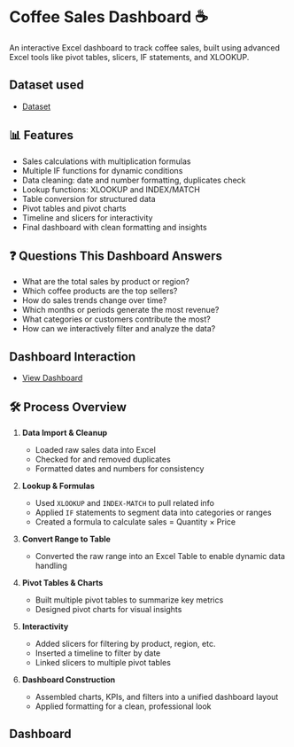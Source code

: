 # Coffee Sales Dashboard ☕

An interactive Excel dashboard to track coffee sales, built using advanced Excel tools like pivot tables, slicers, IF statements, and XLOOKUP.

## Dataset used
- <a href="https://github.com/codingchapa/Coffee-Sales-Dashboard/blob/main/coffeeOrdersData.xlsx"> Dataset</a>

## 📊 Features

- Sales calculations with multiplication formulas
- Multiple IF functions for dynamic conditions
- Data cleaning: date and number formatting, duplicates check
- Lookup functions: XLOOKUP and INDEX/MATCH
- Table conversion for structured data
- Pivot tables and pivot charts
- Timeline and slicers for interactivity
- Final dashboard with clean formatting and insights

## ❓ Questions This Dashboard Answers

- What are the total sales by product or region?
- Which coffee products are the top sellers?
- How do sales trends change over time?
- Which months or periods generate the most revenue?
- What categories or customers contribute the most?
- How can we interactively filter and analyze the data?

## Dashboard Interaction 
- <a href="https://github.com/codingchapa/Coffee-Sales-Dashboard/blob/main/coffeeOrdersProject.xlsx"> View Dashboard</a>

## 🛠️ Process Overview

1. **Data Import & Cleanup**
   - Loaded raw sales data into Excel
   - Checked for and removed duplicates
   - Formatted dates and numbers for consistency

2. **Lookup & Formulas**
   - Used `XLOOKUP` and `INDEX-MATCH` to pull related info
   - Applied `IF` statements to segment data into categories or ranges
   - Created a formula to calculate sales = Quantity × Price

3. **Convert Range to Table**
   - Converted the raw range into an Excel Table to enable dynamic data handling

4. **Pivot Tables & Charts**
   - Built multiple pivot tables to summarize key metrics
   - Designed pivot charts for visual insights

5. **Interactivity**
   - Added slicers for filtering by product, region, etc.
   - Inserted a timeline to filter by date
   - Linked slicers to multiple pivot tables

6. **Dashboard Construction**
   - Assembled charts, KPIs, and filters into a unified dashboard layout
   - Applied formatting for a clean, professional look

## Dashboard
